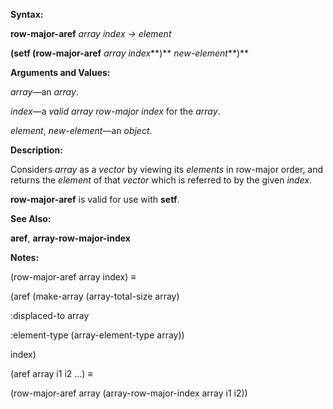  

**Syntax:** 

**row-major-aref** *array index → element* 

**(setf (row-major-aref** *array index***)** *new-element***)** 

**Arguments and Values:** 

*array*—an *array*. 

*index*—a *valid array row-major index* for the *array*. 

*element*, *new-element*—an *object*. 

**Description:** 

Considers *array* as a *vector* by viewing its *elements* in row-major order, and returns the *element* of that *vector* which is referred to by the given *index*. 

**row-major-aref** is valid for use with **setf**. 

**See Also:** 

**aref**, **array-row-major-index** 

**Notes:** 

(row-major-aref array index) *≡* 

(aref (make-array (array-total-size array) 

:displaced-to array 

:element-type (array-element-type array)) 

index) 

(aref array i1 i2 ...) *≡* 

(row-major-aref array (array-row-major-index array i1 i2)) 



 

 

